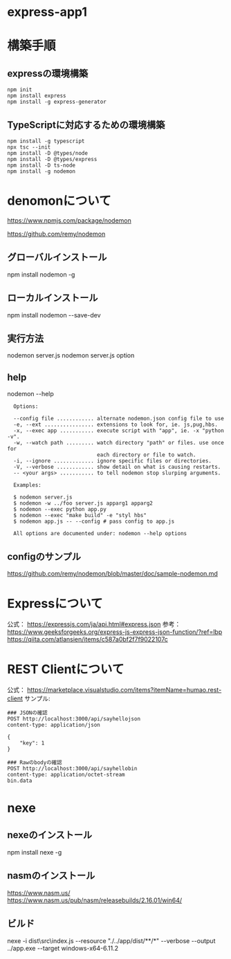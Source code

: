 # express-app1

# 構築手順

## expressの環境構築
```
npm init
npm install express
npm install -g express-generator
```

## TypeScriptに対応するための環境構築
```
npm install -g typescript
npx tsc --init
npm install -D @types/node   
npm install -D @types/express
npm install -D ts-node
npm install -g nodemon
```


# denomonについて
https://www.npmjs.com/package/nodemon

https://github.com/remy/nodemon

## グローバルインストール
npm install nodemon -g
## ローカルインストール
npm install nodemon --save-dev
## 実行方法
nodemon server.js 
nodemon server.js option
## help
nodemon --help
```
  Options:

  --config file ............ alternate nodemon.json config file to use
  -e, --ext ................ extensions to look for, ie. js,pug,hbs.
  -x, --exec app ........... execute script with "app", ie. -x "python -v".
  -w, --watch path ......... watch directory "path" or files. use once for
                             each directory or file to watch.
  -i, --ignore ............. ignore specific files or directories.
  -V, --verbose ............ show detail on what is causing restarts.
  -- <your args> ........... to tell nodemon stop slurping arguments.
```

```
  Examples:

  $ nodemon server.js
  $ nodemon -w ../foo server.js apparg1 apparg2
  $ nodemon --exec python app.py
  $ nodemon --exec "make build" -e "styl hbs"
  $ nodemon app.js -- --config # pass config to app.js

  All options are documented under: nodemon --help options
```

## configのサンプル
https://github.com/remy/nodemon/blob/master/doc/sample-nodemon.md


# Expressについて
公式：
  https://expressjs.com/ja/api.html#express.json
参考：
  https://www.geeksforgeeks.org/express-js-express-json-function/?ref=lbp
  https://qiita.com/atlansien/items/c587a0bf2f7f9022107c


# REST Clientについて
公式：
  https://marketplace.visualstudio.com/items?itemName=humao.rest-client
サンプル:
```
### JSONの確認
POST http://localhost:3000/api/sayhellojson
content-type: application/json

{
    "key": 1
}

### Rawのbodyの確認
POST http://localhost:3000/api/sayhellobin
content-type: application/octet-stream
bin.data

```
# nexe
## nexeのインストール
npm install nexe -g

## nasmのインストール
https://www.nasm.us/
https://www.nasm.us/pub/nasm/releasebuilds/2.16.01/win64/

## ビルド
nexe -i dist\src\index.js --resource "./../app/dist/**/*" --verbose --output ../app.exe --target windows-x64-6.11.2